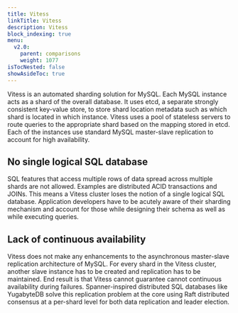 ```yaml
---
title: Vitess
linkTitle: Vitess
description: Vitess
block_indexing: true
menu:
  v2.0:
    parent: comparisons
    weight: 1077
isTocNested: false
showAsideToc: true
---
```


Vitess is an automated sharding solution for MySQL. Each MySQL instance acts as a shard of the overall database. It uses etcd, a separate strongly consistent key-value store, to store shard location metadata such as which shard is located in which instance. Vitess uses a pool of stateless servers to route queries to the appropriate shard based on the mapping stored in etcd. Each of the instances use standard MySQL master-slave replication to account for high availability.

## No single logical SQL database

SQL features that access multiple rows of data spread across multiple shards are not allowed. Examples are distributed ACID transactions and JOINs. This means a Vitess cluster loses the notion of a single logical SQL database. Application developers have to be acutely aware of their sharding mechanism and account for those while designing their schema as well as while executing queries.

## Lack of continuous availability

Vitess does not make any enhancements to the asynchronous master-slave replication architecture of MySQL. For every shard in the Vitess cluster, another slave instance has to be created and replication has to be maintained. End result is that Vitess cannot guarantee cannot continuous availability during failures. Spanner-inspired distributed SQL databases like YugabyteDB solve this replication problem at the core using Raft distributed consensus at a per-shard level for both data replication and leader election.

